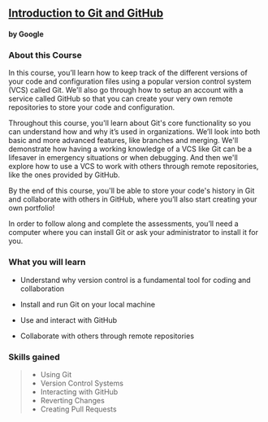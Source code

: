 ## [Introduction to Git and GitHub](https://www.coursera.org/learn/introduction-git-github?specialization=google-it-automation)

#### by Google

### About this Course
In this course, you’ll learn how to keep track of the different versions of your code and configuration files using a popular version control system (VCS) called Git. We'll also go through how to setup an account with a service called GitHub so that you can create your very own remote repositories to store your code and configuration. 

Throughout this course, you'll learn about Git's core functionality so you can understand how and why it’s used in organizations. We’ll look into both basic and more advanced features, like branches and merging. We'll demonstrate how having a working knowledge of a VCS like Git can be a lifesaver in emergency situations or when debugging. And then we'll explore how to use a VCS to work with others through remote repositories, like the ones provided by GitHub.

By the end of this course, you'll be able to store your code's history in Git and collaborate with others in GitHub, where you’ll also start creating your own portfolio! 

In order to follow along and complete the assessments, you’ll need a computer where you can install Git or ask your administrator to install it for you.

### What you will learn
* Understand why version control is a fundamental tool for coding and collaboration

* Install and run Git on your local machine 

* Use and interact with GitHub 

* Collaborate with others through remote repositories

### Skills gained
>* Using Git
>* Version Control Systems
>* Interacting with GitHub
>* Reverting Changes
>* Creating Pull Requests


